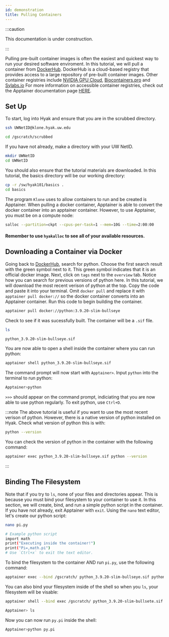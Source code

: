```yaml
---
id: demonstration
title: Pulling Containers
---
```


:::caution

This documentation is under construction.

:::

Pulling pre-built container images is often the easiest and quickest way to run your desired software enviroment. In this tutorial, we will pull a container from [DockerHub](https://hub.docker.com/). DockerHub is a cloud-based registry that provides access to a large repository of pre-built container images. Other container registries include [NVIDIA GPU Cloud](https://catalog.ngc.nvidia.com/containers?filters=&orderBy=weightPopularDESC&query=&page=&pageSize=), [Biocontainers.pro](https://biocontainers.pro/registry) and [Sylabs.io](https://cloud.sylabs.io/library) For more information on accessible container registries, check out the Apptainer documentation page [HERE](https://hub.docker.com/). 
## Set Up

To start, log into Hyak and ensure that you are in the scrubbed directory. 
```bash
ssh UWNetID@klone.hyak.uw.edu
```
```bash
cd /gscratch/scrubbed
```
If you have not already, make a directory with your UW NetID. 
```bash
mkdir UWNetID
cd UWNetID
```
You should also ensure that the tutorial materials are downloaded. In this tutorial, the basics directory will be our working directory:
```bash
cp -r /sw/hyak101/basics .
cd basics
```
The program `Klone` uses to allow containers to run and be created is Apptainer. When pulling a docker container, Apptainer is able to convert the docker container into an apptainer container. However, to use Apptainer, you must be on a compute node:
```bash
salloc --partition=ckpt --cpus-per-task=1 --mem=10G --time=2:00:00
```
#### Remember to use `hyakalloc` to see all of your available resources. 

## Downloading a Container via Docker
Going back to [DockerHub](https://hub.docker.com/), search for python. Choose the first search result with the green symbol next to it. This green symbol indicates that it is an official docker image. Next, click on `tags` next to the `overview` tab. Notice how you can search for previous versions of python here. In this tutorial, we will download the most recent verison of python at the top. Copy the code and paste it into your terminal. Omit `docker pull` and replace it with `apptainer pull docker://` so the docker container converts into an Apptainer container. Run this code to begin building the container.
```bash
apptainer pull docker://python:3.9.20-slim-bullseye
```
Check to see if it was sucessfully built. The container will be a `.sif` file.
```bash
ls
```
```bash
python_3.9.20-slim-bullseye.sif
```
You are now able to open a shell inside the container where you can run python:
```bash
apptainer shell python_3.9.20-slim-bullseye.sif
```
The command prompt will now start with `Apptainer>`. Input `python` into the terminal to run python:
```bash
Apptainer>python
```
`>>>` should appear on the command prompt, indiciating that you are now able to use python regularly. To exit python, use `Ctrl+D`. 

:::note
The above tutorial is useful if you want to use the most recent verison of python. However, there is a native version of python installed on Hyak. Check what version of python this is with:
```bash
python --version
```
You can check the version of python in the container with the following command:
```bash
apptainer exec python_3.9.20-slim-bullseye.sif python --version
```

:::
## Binding The Filesystem

Note that if you try to `ls`, none of your files and directories appear. This is because you must bind your filesystem to your container to use it. In this section, we will create, bind, and run a simple python script in the container. If you have not already, exit Apptainer with `exit`. Using the `nano` text editor, let's create our python script:
```bash
nano pi.py
```
```bash
# Example python script 
import math
print("Executing inside the container!")
print("Pi=,math.pi")
# Use `Ctrl+x` to exit the text editor. 
```
To bind the filesystem to the container AND run `pi.py`, use the following command:
```bash
apptainer exec --bind /gscratch/ python_3.9.20-slim-bullseye.sif python pi.py
```
You can also bind your filesystem inside of the shell so when you `ls`, your filesystem will be visable:
```bash
apptainer shell --bind exec /gscratch/ python_3.9.20-slim-bullsete.sif
```
```bash
Apptainer> ls
```
Now you can now run `py.pi` inside the shell:
```bash
Apptainer>python py.pi
```
